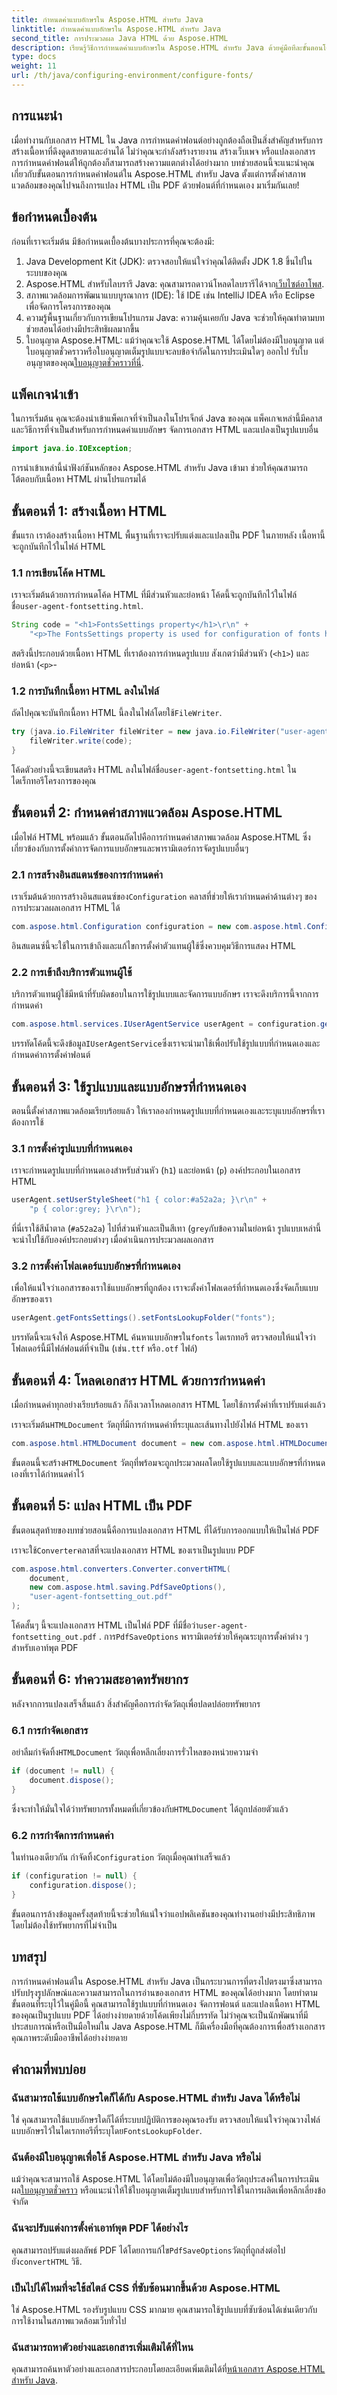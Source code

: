 ```yaml
---
title: กำหนดค่าแบบอักษรใน Aspose.HTML สำหรับ Java
linktitle: กำหนดค่าแบบอักษรใน Aspose.HTML สำหรับ Java
second_title: การประมวลผล Java HTML ด้วย Aspose.HTML
description: เรียนรู้วิธีการกำหนดค่าแบบอักษรใน Aspose.HTML สำหรับ Java ด้วยคู่มือทีละขั้นตอนโดยละเอียดนี้ ปรับปรุงการแปลง HTML เป็น PDF ของคุณด้วยแบบอักษรและรูปแบบที่กำหนดเอง
type: docs
weight: 11
url: /th/java/configuring-environment/configure-fonts/
---
```

## การแนะนำ
เมื่อทำงานกับเอกสาร HTML ใน Java การกำหนดค่าฟอนต์อย่างถูกต้องถือเป็นสิ่งสำคัญสำหรับการสร้างเนื้อหาที่ดึงดูดสายตาและอ่านได้ ไม่ว่าคุณจะกำลังสร้างรายงาน สร้างเว็บเพจ หรือแปลงเอกสาร การกำหนดค่าฟอนต์ให้ถูกต้องก็สามารถสร้างความแตกต่างได้อย่างมาก บทช่วยสอนนี้จะแนะนำคุณเกี่ยวกับขั้นตอนการกำหนดค่าฟอนต์ใน Aspose.HTML สำหรับ Java ตั้งแต่การตั้งค่าสภาพแวดล้อมของคุณไปจนถึงการแปลง HTML เป็น PDF ด้วยฟอนต์ที่กำหนดเอง มาเริ่มกันเลย!

## ข้อกำหนดเบื้องต้น
ก่อนที่เราจะเริ่มต้น มีข้อกำหนดเบื้องต้นบางประการที่คุณจะต้องมี:
1. Java Development Kit (JDK): ตรวจสอบให้แน่ใจว่าคุณได้ติดตั้ง JDK 1.8 ขึ้นไปในระบบของคุณ
2.  Aspose.HTML สำหรับไลบรารี Java: คุณสามารถดาวน์โหลดไลบรารีได้จาก[เว็บไซต์อาโพส](https://releases.aspose.com/html/java/).
3. สภาพแวดล้อมการพัฒนาแบบบูรณาการ (IDE): ใช้ IDE เช่น IntelliJ IDEA หรือ Eclipse เพื่อจัดการโครงการของคุณ
4. ความรู้พื้นฐานเกี่ยวกับการเขียนโปรแกรม Java: ความคุ้นเคยกับ Java จะช่วยให้คุณทำตามบทช่วยสอนได้อย่างมีประสิทธิผลมากขึ้น
5.  ใบอนุญาต Aspose.HTML: แม้ว่าคุณจะใช้ Aspose.HTML ได้โดยไม่ต้องมีใบอนุญาต แต่ใบอนุญาตชั่วคราวหรือใบอนุญาตเต็มรูปแบบจะลบข้อจำกัดในการประเมินใดๆ ออกไป รับใบอนุญาตของคุณ[ใบอนุญาตชั่วคราวที่นี่](https://purchase.aspose.com/temporary-license/).

## แพ็คเกจนำเข้า
ในการเริ่มต้น คุณจะต้องนำเข้าแพ็คเกจที่จำเป็นลงในโปรเจ็กต์ Java ของคุณ แพ็คเกจเหล่านี้มีคลาสและวิธีการที่จำเป็นสำหรับการกำหนดค่าแบบอักษร จัดการเอกสาร HTML และแปลงเป็นรูปแบบอื่น
```java
import java.io.IOException;
```
การนำเข้าเหล่านี้นำฟังก์ชันหลักของ Aspose.HTML สำหรับ Java เข้ามา ช่วยให้คุณสามารถโต้ตอบกับเนื้อหา HTML ผ่านโปรแกรมได้
## ขั้นตอนที่ 1: สร้างเนื้อหา HTML
ขั้นแรก เราต้องสร้างเนื้อหา HTML พื้นฐานที่เราจะปรับแต่งและแปลงเป็น PDF ในภายหลัง เนื้อหานี้จะถูกบันทึกไว้ในไฟล์ HTML
### 1.1 การเขียนโค้ด HTML
 เราจะเริ่มต้นด้วยการกำหนดโค้ด HTML ที่มีส่วนหัวและย่อหน้า โค้ดนี้จะถูกบันทึกไว้ในไฟล์ชื่อ`user-agent-fontsetting.html`.
```java
String code = "<h1>FontsSettings property</h1>\r\n" +
    "<p>The FontsSettings property is used for configuration of fonts handling.</p>\r\n";
```
สตริงนี้ประกอบด้วยเนื้อหา HTML ที่เราต้องการกำหนดรูปแบบ สังเกตว่ามีส่วนหัว (`<h1>`) และย่อหน้า (`<p>`-
### 1.2 การบันทึกเนื้อหา HTML ลงในไฟล์
 ถัดไปคุณจะบันทึกเนื้อหา HTML นี้ลงในไฟล์โดยใช้`FileWriter`.
```java
try (java.io.FileWriter fileWriter = new java.io.FileWriter("user-agent-fontsetting.html")) {
    fileWriter.write(code);
}
```
 โค้ดตัวอย่างนี้จะเขียนสตริง HTML ลงในไฟล์ชื่อ`user-agent-fontsetting.html` ในไดเร็กทอรีโครงการของคุณ
## ขั้นตอนที่ 2: กำหนดค่าสภาพแวดล้อม Aspose.HTML
เมื่อไฟล์ HTML พร้อมแล้ว ขั้นตอนถัดไปคือการกำหนดค่าสภาพแวดล้อม Aspose.HTML ซึ่งเกี่ยวข้องกับการตั้งค่าการจัดการแบบอักษรและพารามิเตอร์การจัดรูปแบบอื่นๆ
### 2.1 การสร้างอินสแตนซ์ของการกำหนดค่า
 เราเริ่มต้นด้วยการสร้างอินสแตนซ์ของ`Configuration` คลาสที่ช่วยให้เรากำหนดค่าด้านต่างๆ ของการประมวลผลเอกสาร HTML ได้
```java
com.aspose.html.Configuration configuration = new com.aspose.html.Configuration();
```
อินสแตนซ์นี้จะใช้ในการเข้าถึงและแก้ไขการตั้งค่าตัวแทนผู้ใช้ซึ่งควบคุมวิธีการแสดง HTML
### 2.2 การเข้าถึงบริการตัวแทนผู้ใช้
บริการตัวแทนผู้ใช้มีหน้าที่รับผิดชอบในการใช้รูปแบบและจัดการแบบอักษร เราจะดึงบริการนี้จากการกำหนดค่า
```java
com.aspose.html.services.IUserAgentService userAgent = configuration.getService(com.aspose.html.services.IUserAgentService.class);
```
 บรรทัดโค้ดนี้จะดึงข้อมูล`IUserAgentService`ซึ่งเราจะนำมาใช้เพื่อปรับใช้รูปแบบที่กำหนดเองและกำหนดค่าการตั้งค่าฟอนต์
## ขั้นตอนที่ 3: ใช้รูปแบบและแบบอักษรที่กำหนดเอง
ตอนนี้ตั้งค่าสภาพแวดล้อมเรียบร้อยแล้ว ให้เราลองกำหนดรูปแบบที่กำหนดเองและระบุแบบอักษรที่เราต้องการใช้
### 3.1 การตั้งค่ารูปแบบที่กำหนดเอง
เราจะกำหนดรูปแบบที่กำหนดเองสำหรับส่วนหัว (`h1`) และย่อหน้า (`p`) องค์ประกอบในเอกสาร HTML 
```java
userAgent.setUserStyleSheet("h1 { color:#a52a2a; }\r\n" +
    "p { color:grey; }\r\n");
```
ที่นี่เราใช้สีน้ำตาล (`#a52a2a`) ไปที่ส่วนหัวและเป็นสีเทา (`grey`กับข้อความในย่อหน้า รูปแบบเหล่านี้จะนำไปใช้กับองค์ประกอบต่างๆ เมื่อดำเนินการประมวลผลเอกสาร
### 3.2 การตั้งค่าโฟลเดอร์แบบอักษรที่กำหนดเอง
เพื่อให้แน่ใจว่าเอกสารของเราใช้แบบอักษรที่ถูกต้อง เราจะตั้งค่าโฟลเดอร์ที่กำหนดเองซึ่งจัดเก็บแบบอักษรของเรา
```java
userAgent.getFontsSettings().setFontsLookupFolder("fonts");
```
 บรรทัดนี้จะแจ้งให้ Aspose.HTML ค้นหาแบบอักษรใน`fonts` ไดเรกทอรี ตรวจสอบให้แน่ใจว่าโฟลเดอร์นี้มีไฟล์ฟอนต์ที่จำเป็น (เช่น`.ttf` หรือ`.otf` ไฟล์)
## ขั้นตอนที่ 4: โหลดเอกสาร HTML ด้วยการกำหนดค่า
เมื่อกำหนดค่าทุกอย่างเรียบร้อยแล้ว ก็ถึงเวลาโหลดเอกสาร HTML โดยใช้การตั้งค่าที่เราปรับแต่งแล้ว

 เราจะเริ่มต้น`HTMLDocument` วัตถุที่มีการกำหนดค่าที่ระบุและเส้นทางไปยังไฟล์ HTML ของเรา
```java
com.aspose.html.HTMLDocument document = new com.aspose.html.HTMLDocument("user-agent-fontsetting.html", configuration);
```
 ขั้นตอนนี้จะสร้าง`HTMLDocument` วัตถุที่พร้อมจะถูกประมวลผลโดยใช้รูปแบบและแบบอักษรที่กำหนดเองที่เราได้กำหนดค่าไว้
## ขั้นตอนที่ 5: แปลง HTML เป็น PDF
ขั้นตอนสุดท้ายของบทช่วยสอนนี้คือการแปลงเอกสาร HTML ที่ได้รับการออกแบบให้เป็นไฟล์ PDF

 เราจะใช้`Converter`คลาสที่จะแปลงเอกสาร HTML ของเราเป็นรูปแบบ PDF
```java
com.aspose.html.converters.Converter.convertHTML(
    document,
    new com.aspose.html.saving.PdfSaveOptions(),
    "user-agent-fontsetting_out.pdf"
);
```
 โค้ดสั้นๆ นี้จะแปลงเอกสาร HTML เป็นไฟล์ PDF ที่มีชื่อว่า`user-agent-fontsetting_out.pdf` . การ`PdfSaveOptions` พารามิเตอร์ช่วยให้คุณระบุการตั้งค่าต่าง ๆ สำหรับเอาท์พุต PDF
## ขั้นตอนที่ 6: ทำความสะอาดทรัพยากร
หลังจากการแปลงเสร็จสิ้นแล้ว สิ่งสำคัญคือการกำจัดวัตถุเพื่อปลดปล่อยทรัพยากร
### 6.1 การกำจัดเอกสาร
 อย่าลืมกำจัดทิ้ง`HTMLDocument` วัตถุเพื่อหลีกเลี่ยงการรั่วไหลของหน่วยความจำ
```java
if (document != null) {
    document.dispose();
}
```
 ซึ่งจะทำให้มั่นใจได้ว่าทรัพยากรทั้งหมดที่เกี่ยวข้องกับ`HTMLDocument` ได้ถูกปล่อยตัวแล้ว
### 6.2 การกำจัดการกำหนดค่า
 ในทำนองเดียวกัน กำจัดทิ้ง`Configuration` วัตถุเมื่อคุณทำเสร็จแล้ว
```java
if (configuration != null) {
    configuration.dispose();
}
```
ขั้นตอนการล้างข้อมูลครั้งสุดท้ายนี้จะช่วยให้แน่ใจว่าแอปพลิเคชันของคุณทำงานอย่างมีประสิทธิภาพโดยไม่ต้องใช้ทรัพยากรที่ไม่จำเป็น

## บทสรุป
การกำหนดค่าฟอนต์ใน Aspose.HTML สำหรับ Java เป็นกระบวนการที่ตรงไปตรงมาซึ่งสามารถปรับปรุงรูปลักษณ์และความสามารถในการอ่านของเอกสาร HTML ของคุณได้อย่างมาก โดยทำตามขั้นตอนที่ระบุไว้ในคู่มือนี้ คุณสามารถใช้รูปแบบที่กำหนดเอง จัดการฟอนต์ และแปลงเนื้อหา HTML ของคุณเป็นรูปแบบ PDF ได้อย่างง่ายดายด้วยโค้ดเพียงไม่กี่บรรทัด ไม่ว่าคุณจะเป็นนักพัฒนาที่มีประสบการณ์หรือเป็นมือใหม่ใน Java Aspose.HTML ก็มีเครื่องมือที่คุณต้องการเพื่อสร้างเอกสารคุณภาพระดับมืออาชีพได้อย่างง่ายดาย

## คำถามที่พบบ่อย
### ฉันสามารถใช้แบบอักษรใดก็ได้กับ Aspose.HTML สำหรับ Java ได้หรือไม่  
 ใช่ คุณสามารถใช้แบบอักษรใดก็ได้ที่ระบบปฏิบัติการของคุณรองรับ ตรวจสอบให้แน่ใจว่าคุณวางไฟล์แบบอักษรไว้ในไดเรกทอรีที่ระบุโดย`FontsLookupFolder`.
### ฉันต้องมีใบอนุญาตเพื่อใช้ Aspose.HTML สำหรับ Java หรือไม่  
 แม้ว่าคุณจะสามารถใช้ Aspose.HTML ได้โดยไม่ต้องมีใบอนุญาตเพื่อวัตถุประสงค์ในการประเมินผล[ใบอนุญาตชั่วคราว](https://purchase.aspose.com/temporary-license/) หรือแนะนำให้ใช้ใบอนุญาตเต็มรูปแบบสำหรับการใช้ในการผลิตเพื่อหลีกเลี่ยงข้อจำกัด
### ฉันจะปรับแต่งการตั้งค่าเอาท์พุต PDF ได้อย่างไร  
 คุณสามารถปรับแต่งผลลัพธ์ PDF ได้โดยการแก้ไข`PdfSaveOptions`วัตถุที่ถูกส่งต่อไปยัง`convertHTML` วิธี.
### เป็นไปได้ไหมที่จะใช้สไตล์ CSS ที่ซับซ้อนมากขึ้นด้วย Aspose.HTML  
ใช่ Aspose.HTML รองรับรูปแบบ CSS มากมาย คุณสามารถใช้รูปแบบที่ซับซ้อนได้เช่นเดียวกับการใช้งานในสภาพแวดล้อมเว็บทั่วไป
### ฉันสามารถหาตัวอย่างและเอกสารเพิ่มเติมได้ที่ไหน  
 คุณสามารถค้นหาตัวอย่างและเอกสารประกอบโดยละเอียดเพิ่มเติมได้ที่[หน้าเอกสาร Aspose.HTML สำหรับ Java](https://reference.aspose.com/html/java/).